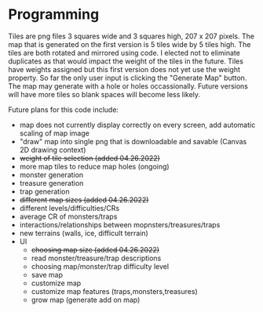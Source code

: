 # Programming

Tiles are png files 3 squares wide and 3 squares high, 207 x 207 pixels. 
The map that is generated on the first version is 5 tiles wide by 5 tiles high. 
The tiles are both rotated and mirrored using code. 
I elected not to eliminate duplicates as that would impact the weight of the tiles in the future. 
Tiles have weights assigned but this first version does not yet use the weight property.
So far the only user input is clicking the "Generate Map" button.
The map may generate with a hole or holes occassionally. Future versions will have more tiles so blank spaces will become less likely.

Future plans for this code include:
- map does not currently display correctly on every screen, add automatic scaling of map image
- "draw" map into single png that is downloadable and savable (Canvas 2D drawing context)
- ~~weight of tile selection (added 04.26.2022)~~
- more map tiles to reduce map holes (ongoing)
- monster generation
- treasure generation
- trap generation
- ~~different map sizes (added 04.26.2022)~~
- different levels/difficulties/CRs
- average CR of monsters/traps
- interactions/relationships between mopnsters/treasures/traps
- new terrains (walls, ice, difficult terrain)
- UI
  - ~~choosing map size (added 04.26.2022)~~
  - read monster/treasure/trap descriptions
  - choosing map/monster/trap difficulty level
  - save map
  - customize map
  - customize map features (traps,monsters,treasures)
  - grow map (generate add on map)
